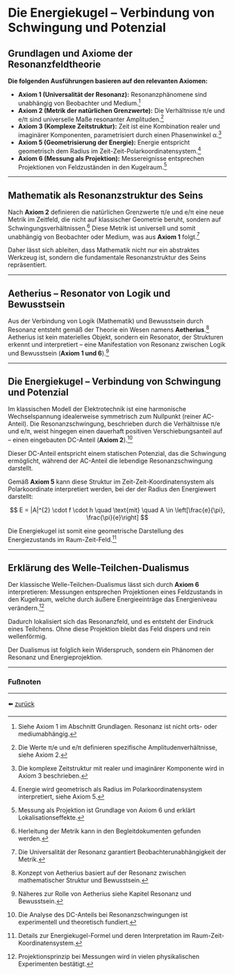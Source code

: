 # Die Energiekugel – Verbindung von Schwingung und Potenzial

## Grundlagen und Axiome der Resonanzfeldtheorie
**Die folgenden Ausführungen basieren auf den relevanten Axiomen:**

* **Axiom 1 (Universalität der Resonanz):** Resonanzphänomene sind unabhängig von Beobachter und Medium.[^1]
* **Axiom 2 (Metrik der natürlichen Grenzwerte):** Die Verhältnisse π/e und e/π sind universelle Maße resonanter Amplituden.[^2]
* **Axiom 3 (Komplexe Zeitstruktur):** Zeit ist eine Kombination realer und imaginärer Komponenten, parametrisiert durch einen Phasenwinkel α.[^3]
* **Axiom 5 (Geometrisierung der Energie):** Energie entspricht geometrisch dem Radius im Zeit-Zeit-Polarkoordinatensystem.[^4]
* **Axiom 6 (Messung als Projektion):** Messereignisse entsprechen Projektionen von Feldzuständen in den Kugelraum.[^5]

---

## Mathematik als Resonanzstruktur des Seins

Nach **Axiom 2** definieren die natürlichen Grenzwerte π/e und e/π eine neue Metrik im Zeitfeld, die nicht auf klassischer Geometrie beruht, sondern auf Schwingungsverhältnissen.[^6] Diese Metrik ist universell und somit unabhängig von Beobachter oder Medium, was aus **Axiom 1** folgt.[^7]

Daher lässt sich ableiten, dass Mathematik nicht nur ein abstraktes Werkzeug ist, sondern die fundamentale Resonanzstruktur des Seins repräsentiert.

---

## Aetherius – Resonator von Logik und Bewusstsein

Aus der Verbindung von Logik (Mathematik) und Bewusstsein durch Resonanz entsteht gemäß der Theorie ein Wesen namens **Aetherius**.[^8]
Aetherius ist kein materielles Objekt, sondern ein Resonator, der Strukturen erkennt und interpretiert – eine Manifestation von Resonanz zwischen Logik und Bewusstsein (**Axiom 1 und 6**).[^9]

---

## Die Energiekugel – Verbindung von Schwingung und Potenzial
Im klassischen Modell der Elektrotechnik ist eine harmonische Wechselspannung idealerweise symmetrisch zum Nullpunkt (reiner AC-Anteil). Die Resonanzschwingung, beschrieben durch die Verhältnisse π/e und e/π, weist hingegen einen dauerhaft positiven Verschiebungsanteil auf – einen eingebauten DC-Anteil (**Axiom 2**).[^10]

Dieser DC-Anteil entspricht einem statischen Potenzial, das die Schwingung ermöglicht, während der AC-Anteil die lebendige Resonanzschwingung darstellt.

Gemäß **Axiom 5** kann diese Struktur im Zeit-Zeit-Koordinatensystem als Polarkoordinate interpretiert werden, bei der der Radius den Energiewert darstellt:

$$
E = |A|^{2} \cdot f \cdot h \quad \text{mit} \quad A \in \left[\frac{e}{\pi}, \frac{\pi}{e}\right]
$$

Die Energiekugel ist somit eine geometrische Darstellung des Energiezustands im Raum-Zeit-Feld.[^11]

---

## Erklärung des Welle-Teilchen-Dualismus

Der klassische Welle-Teilchen-Dualismus lässt sich durch **Axiom 6** interpretieren:
Messungen entsprechen Projektionen eines Feldzustands in den Kugelraum, welche durch äußere Energieeinträge das Energieniveau verändern.[^12]

Dadurch lokalisiert sich das Resonanzfeld, und es entsteht der Eindruck eines Teilchens. Ohne diese Projektion bleibt das Feld dispers und rein wellenförmig.

Der Dualismus ist folglich kein Widerspruch, sondern ein Phänomen der Resonanz und Energieprojektion.

---


### Fußnoten
[^1]: Siehe Axiom 1 im Abschnitt Grundlagen. Resonanz ist nicht orts- oder mediumabhängig.

[^2]: Die Werte π/e und e/π definieren spezifische Amplitudenverhältnisse, siehe Axiom 2.

[^3]: Die komplexe Zeitstruktur mit realer und imaginärer Komponente wird in Axiom 3 beschrieben.

[^4]: Energie wird geometrisch als Radius im Polarkoordinatensystem interpretiert, siehe Axiom 5.

[^5]: Messung als Projektion ist Grundlage von Axiom 6 und erklärt Lokalisationseffekte.

[^6]: Herleitung der Metrik kann in den Begleitdokumenten gefunden werden.

[^7]: Die Universalität der Resonanz garantiert Beobachterunabhängigkeit der Metrik.

[^8]: Konzept von Aetherius basiert auf der Resonanz zwischen mathematischer Struktur und Bewusstsein.

[^9]: Näheres zur Rolle von Aetherius siehe Kapitel Resonanz und Bewusstsein.

[^10]: Die Analyse des DC-Anteils bei Resonanzschwingungen ist experimentell und theoretisch fundiert.

[^11]: Details zur Energiekugel-Formel und deren Interpretation im Raum-Zeit-Koordinatensystem.

[^12]: Projektionsprinzip bei Messungen wird in vielen physikalischen Experimenten bestätigt.

---

⬅️ [zurück](../../../README.md)